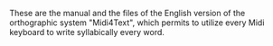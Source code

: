 These are the manual and the files of the English version of the orthographic system "Midi4Text", which permits to utilize every Midi keyboard to write syllabically every word.
